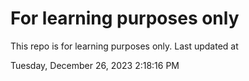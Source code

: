 # For learning purposes only
This repo is for learning purposes only.
Last updated at

Tuesday, December 26, 2023 2:18:16 PM

